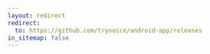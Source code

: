 ```yaml
---
layout: redirect
redirect:
  to: https://github.com/trynoice/android-app/releases
in_sitemap: false
---
```


